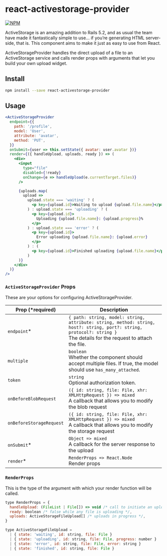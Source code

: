 # react-activestorage-provider

[![NPM](https://img.shields.io/npm/v/react-activestorage-provider.svg)](https://www.npmjs.com/package/react-activestorage-provider)

ActiveStorage is an amazing addition to Rails 5.2, and as usual the team have made it fantastically simple to use... if you’re generating HTML server-side, that is. This component aims to make it just as easy to use from React.

ActiveStorageProvider handles the direct upload of a file to an ActiveStorage service and calls render props with arguments that let you build your own upload widget.

## Install

```bash
npm install --save react-activestorage-provider
```

## Usage

```jsx
<ActiveStorageProvider
  endpoint={{
    path: '/profile',
    model: 'User',
    attribute: 'avatar',
    method: 'PUT',
  }}
  onSubmit={user => this.setState({ avatar: user.avatar })}
  render={({ handleUpload, uploads, ready }) => (
    <div>
      <input
        type="file"
        disabled={!ready}
        onChange={e => handleUpload(e.currentTarget.files)}
      />

      {uploads.map(
        upload =>
          upload.state === 'waiting' ? (
            <p key={upload.id}>Waiting to upload {upload.file.name}</p>
          ) : upload.state === 'uploading' ? (
            <p key={upload.id}>
              Uploading {upload.file.name}: {upload.progress}%
            </p>
          ) : upload.state === 'error' ? (
            <p key={upload.id}>
              Error uploading {upload.file.name}: {upload.error}
            </p>
          ) : (
            <p key={upload.id}>Finished uploading {upload.file.name}</p>
          )
      )}
    </div>
  )}
/>
```

### `ActiveStorageProvider` Props

These are your options for configuring ActiveStorageProvider.

| Prop (\*required)        | Description                                                                                                                                                                |
| ------------------------ | -------------------------------------------------------------------------------------------------------------------------------------------------------------------------- |
| `endpoint`\*             | `{ path: string, model: string, attribute: string, method: string, host?: string, port?: string, protocol?: string }`<br />The details for the request to attach the file. |
| `multiple`               | `boolean`<br/>Whether the component should accept multiple files. If true, the model should use `has_many_attached`.                                                       |
| `token`               | `string`<br/>Optional authorization token.                                                       |
| `onBeforeBlobRequest`    | `({ id: string, file: File, xhr: XMLHttpRequest }) => mixed`<br />A callback that allows you to modify the blob request                                                    |
| `onBeforeStorageRequest` | `({ id: string, file: File, xhr: XMLHttpRequest }) => mixed`<br />A callback that allows you to modify the storage request                                                 |
| `onSubmit`\*             | `Object => mixed`<br />A callback for the server response to the upload                                                                                                    |
| `render`\*               | `RenderProps => React.Node`<br />Render props                                                                                                                              |

### `RenderProps`

This is the type of the argument with which your render function will be called.

```jsx
type RenderProps = {
  handleUpload: (FileList | File[]) => void /* call to initiate an upload */,
  ready: boolean /* false while any file is uploading */,
  uploads: ActiveStorageFileUpload[] /* uploads in progress */,
}

type ActiveStorageFileUpload =
  | { state: 'waiting', id: string, file: File }
  | { state: 'uploading', id: string, file: File, progress: number }
  | { state: 'error', id: string, file: File, error: string }
  | { state: 'finished', id: string, file: File }
```
